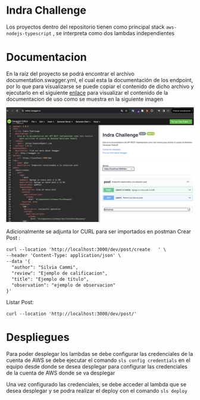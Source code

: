 # Indra Challenge

Los proyectos dentro del repositorio tienen como principal stack `aws-nodejs-typescript` , se interpreta como dos lambdas independientes 

# Documentacion

En la raíz del proyecto se podrá encontrar el archivo documentation.swagger.yml, el cual esta la documentación de los endpoint, por lo que para visualizarse se puede copiar el contenido de dicho archivo y ejecutarlo en el siguiente [enlace](https://editor.swagger.io/) para visualizar el contenido de la documentacion de uso como se muestra en la siguiente imagen

![Alt text](image.png)

Adicionalmente se adjunta lor CURL para ser importados en postman 
Crear Post :

```
curl --location 'http://localhost:3000/dev/post/create   ' \
--header 'Content-Type: application/json' \
--data '{
  "author": "Silvia Cammi",
  "review": "Ejemplo de calificacion",
  "title": "Ejemplo de titulo",
  "observation": "ejemplo de observacion"
}'
```


Listar Post:
```
curl --location 'http://localhost:3000/dev/post/'
```

# Despliegues
Para poder desplegar los lambdas se debe configurar las credenciales de la cuenta de AWS se debe ejecutar el comando `sls config credentials` en el equipo desde donde se desea desplegar para configurar las credenciales de la cuenta de AWS donde se va desplegar

Una vez configurado las credenciales, se debe acceder al lambda que se desea desplegar y se podra realizar el deploy con el comando `sls deploy`